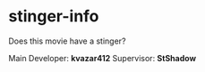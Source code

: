 # stinger-info
Does this movie have a stinger?

Main Developer: **kvazar412**
Supervisor:     **StShadow**
